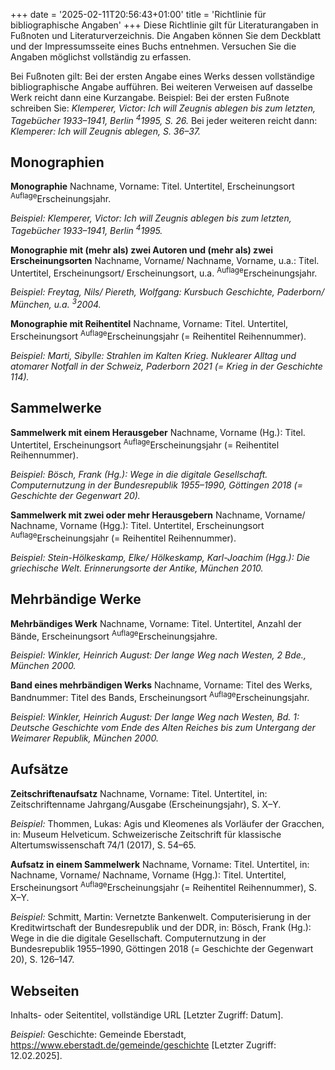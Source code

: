 +++
date = '2025-02-11T20:56:43+01:00'
title = 'Richtlinie für bibliographische Angaben'
+++
Diese Richtlinie gilt für Literaturangaben in Fußnoten und Literaturverzeichnis.
Die Angaben können Sie dem Deckblatt und der Impressumsseite eines Buchs entnehmen. Versuchen Sie die Angaben möglichst vollständig zu erfassen.

Bei Fußnoten gilt: Bei der ersten Angabe eines Werks dessen vollständige bibliographische Angabe aufführen. Bei weiteren Verweisen auf dasselbe Werk reicht dann eine Kurzangabe.
Beispiel: Bei der ersten Fußnote schreiben Sie: *Klemperer, Victor: Ich will Zeugnis ablegen bis zum letzten, Tagebücher 1933–1941, Berlin <sup>4</sup>1995, S. 26.* Bei jeder weiteren reicht dann: *Klemperer: Ich will Zeugnis ablegen, S. 36–37.*
## Monographien
**Monographie**
Nachname, Vorname: Titel. Untertitel, Erscheinungsort <sup>Auflage</sup>Erscheinungsjahr.

*Beispiel:*
*Klemperer, Victor: Ich will Zeugnis ablegen bis zum letzten, Tagebücher 1933–1941, Berlin <sup>4</sup>1995.*

**Monographie mit (mehr als) zwei Autoren und (mehr als) zwei Erscheinungsorten**
Nachname, Vorname/ Nachname, Vorname, u.a.: Titel. Untertitel, Erscheinungsort/ Erscheinungsort, u.a. <sup>Auflage</sup>Erscheinungsjahr.

*Beispiel:*
*Freytag, Nils/ Piereth, Wolfgang: Kursbuch Geschichte, Paderborn/ München, u.a. <sup>3</sup>2004.*

**Monographie mit Reihentitel**
Nachname, Vorname: Titel. Untertitel, Erscheinungsort <sup>Auflage</sup>Erscheinungsjahr (= Reihentitel Reihennummer).

*Beispiel:*
*Marti, Sibylle: Strahlen im Kalten Krieg. Nuklearer Alltag und atomarer Notfall in der Schweiz, Paderborn 2021 (= Krieg in der Geschichte 114).*
## Sammelwerke
**Sammelwerk mit einem Herausgeber**
Nachname, Vorname (Hg.): Titel. Untertitel, Erscheinungsort <sup>Auflage</sup>Erscheinungsjahr (= Reihentitel Reihennummer).

*Beispiel:*
*Bösch, Frank (Hg.): Wege in die digitale Gesellschaft. Computernutzung in der Bundesrepublik 1955–1990, Göttingen 2018 (= Geschichte der Gegenwart 20).*

**Sammelwerk mit zwei oder mehr Herausgebern**
Nachname, Vorname/ Nachname, Vorname (Hgg.): Titel. Untertitel, Erscheinungsort <sup>Auflage</sup>Erscheinungsjahr (= Reihentitel Reihennummer).

*Beispiel:*
*Stein-Hölkeskamp, Elke/ Hölkeskamp, Karl-Joachim (Hgg.): Die griechische Welt. Erinnerungsorte der Antike, München 2010.*
## Mehrbändige Werke
**Mehrbändiges Werk**
Nachname, Vorname: Titel. Untertitel, Anzahl der Bände, Erscheinungsort <sup>Auflage</sup>Erscheinungsjahre.

*Beispiel:*
*Winkler, Heinrich August: Der lange Weg nach Westen, 2 Bde., München 2000.*

**Band eines mehrbändigen Werks**
Nachname, Vorname: Titel des Werks, Bandnummer: Titel des Bands, Erscheinungsort <sup>Auflage</sup>Erscheinungsjahr.

*Beispiel:*
*Winkler, Heinrich August: Der lange Weg nach Westen, Bd. 1: Deutsche Geschichte vom Ende des Alten Reiches bis zum Untergang der Weimarer Republik, München 2000.*
## Aufsätze
**Zeitschriftenaufsatz**
Nachname, Vorname: Titel. Untertitel, in: Zeitschriftenname Jahrgang/Ausgabe (Erscheinungsjahr), S. X–Y.

*Beispiel:*
Thommen, Lukas: Agis und Kleomenes als Vorläufer der Gracchen, in: Museum Helveticum. Schweizerische Zeitschrift für klassische Altertumswissenschaft 74/1 (2017), S. 54–65.

**Aufsatz in einem Sammelwerk**
Nachname, Vorname: Titel. Untertitel, in: Nachname, Vorname/ Nachname, Vorname (Hgg.): Titel. Untertitel, Erscheinungsort <sup>Auflage</sup>Erscheinungsjahr (= Reihentitel Reihennummer), S. X–Y.

*Beispiel:*
Schmitt, Martin: Vernetzte Bankenwelt. Computerisierung in der Kreditwirtschaft der Bundesrepublik und der DDR, in: Bösch, Frank (Hg.): Wege in die die digitale Gesellschaft. Computernutzung in der Bundesrepublik 1955–1990, Göttingen 2018 (= Geschichte der Gegenwart 20), S. 126–147.
## Webseiten
Inhalts- oder Seitentitel, vollständige URL [Letzter Zugriff: Datum].

*Beispiel:*
Geschichte: Gemeinde Eberstadt, https://www.eberstadt.de/gemeinde/geschichte [Letzter Zugriff: 12.02.2025].
